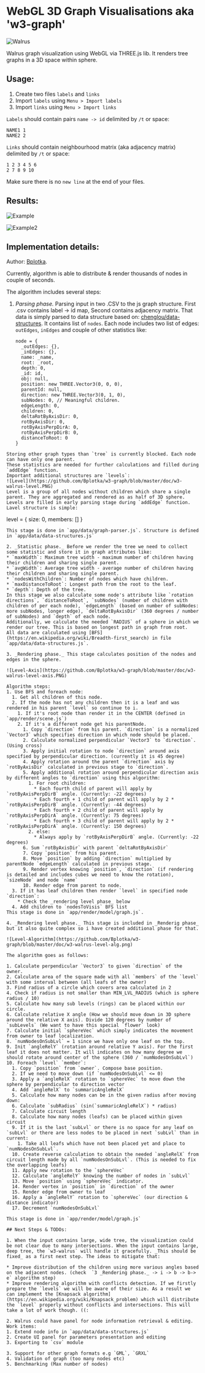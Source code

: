 # WebGL 3D Graph Visualisations aka 'w3-graph'

![Walrus](https://github.com/Bplotka/w3-graph/blob/master/doc/walrus.jpg)

Walrus graph visualization using WebGL via THREE.js lib.
It renders tree graphs in a 3D space within sphere.

## Usage:

1. Create two files `labels` and `links`
2. Import `labels` using `Menu > Import labels`
3. Import `links` using `Menu > Import links`

`Labels` should contain pairs `name -> id` delimited by `/t` or space:

```
NAME1 1
NAME2 2
```

`Links` should contain neighbourhood matrix (aka adjacency matrix) delimited by `/t` or space:

```
1 2 3 4 5 6
2 7 8 9 10
```

Make sure there is no `new line` at the end of your files.

## Results:
![Example](https://github.com/Bplotka/w3-graph/blob/master/doc/w3-walrus-example.PNG)

![Example2](https://github.com/Bplotka/w3-graph/blob/master/doc/w3-walrus-example2.PNG)

## Implementation details:

Author: [Bplotka](https://github.com/Bplotka).


Currently, algorithm is able to distribute & render thousands of nodes in couple of seconds.

The algorithm includes several steps:

1. _Parsing phase._ Parsing input in two .CSV to the js graph structure.
First .csv contains label -> id map, Second contains adjacency matrix.
That data is simply parsed to data structure based on: [chenglou/data-structures](https://github.com/chenglou/data-structures).
It contains list of `nodes`. Each node includes two list of edges: `outEdges`,
`inEdges` and couple of other statistics like:

    ```
    node = {
      _outEdges: {},
      _inEdges: {},
      name: _name,
      root: _root,
      depth: 0,
      _id: id,
      obj: null,
      position: new THREE.Vector3(0, 0, 0),
      parentId: null,
      direction: new THREE.Vector3(0, 1, 0),
      subNodes: 0, // Meaningful children.
      edgeLength: 0,
      children: 0,
      deltaRotByAxisDir: 0,
      rotByAxisDir: 0,
      rotByAxisPerpDirA: 0,
      rotByAxisPerpDirB: 0,
      distanceToRoot: 0
    }
  ```
Storing other graph types than `tree` is currently blocked. Each node can have only one parent.
These statistics are needed for further calculations and filled during `addEdge` function.
Important additional structures are `levels`:
![Level](https://github.com/Bplotka/w3-graph/blob/master/doc/w3-walrus-level.PNG)
Level is a group of all nodes without children which share a single parent. They are aggregated and rendered as as half of 3D sphere. Levels are filled in early parsing stage during `addEdge` function.
Lavel structure is simple:
  ```
  level = {
    size: 0,
    members: []
  }
  ```
This stage is done in `app/data/graph-parser.js`. Structure is defined in `app/data/data-structures.js`

2. _Statistic phase._ Before we render the tree we need to collect some statistic and store it in graph attributes like:
  * `maxWidth`: Maximum tree width - maximum number of children having their children and sharing single parent.
  * `avgWidth`: Average tree width - average number of children having their children and sharing single parent.
  * `nodesWithChildren`: Number of nodes which have children.
  * `maxDistanceToRoot`: Longest path from the root to the leaf.
  * `depth`: Depth of the tree.
In this stage we also calculate some node's attribute like `rotation directions`, `distanceToRoot`, `subNodes` (number of children with children of per each node), `edgeLength` (based on number of subNodes: more subNodes, longer edge), `deltaRotByAxisDir` (360 degrees / number of subNodes) and `depth` of each node.
Additionally, we calculate the needed `RADIUS` of a sphere in which we render our tree. This is based on longest path in graph from root.
All data are calculated using [BFS](https://en.wikipedia.org/wiki/Breadth-first_search) in file `app/data/data-structures.js`.

3. _Rendering phase._ This stage calculates position of the nodes and edges in the sphere.

![Level-Axis](https://github.com/Bplotka/w3-graph/blob/master/doc/w3-walrus-level-axis.PNG)

Algorithm steps:
  1. Use BFS and foreach node:
    1. Get all children of this node.
    2. If the node has not any children then it is a leaf and was rendered in his parent `level` so continue to i.
      1. If it's root node than render it in the CENTER (defined in `app/render/scene.js`)
      2. If it's a different node get his parentNode.
        1. Copy `direction` from his parent. `direction` is a normalized `Vector3` which specifies direction in which node should be placed.
        2. Calculate normalized perpendicular `Vector3` to `direction`. (Using cross)
        3. Apply initial rotation to node `direction` around axis specified by perpendicular direction. (currently it is 45 degree)
        4. Apply rotation around the parent `direction` axis by `rotByAxisDir` calculated in previous stage to `direction`.
        5. Apply additional rotation around perpendicular direction axis by different angles to `direction` using this algorithm:
          1. For root children:
            * Each fourth child of parent will apply by `rotByAxisPerpDirB` angle. (Currently: -22 degrees)
            * Each fourth + 1 child of parent will apply by 2 * `rotByAxisPerpDirB` angle. (Currently: -44 degrees)
            * Each fourth + 2 child of parent will apply by `rotByAxisPerpDirA` angle. (Currently: 75 degrees)
            * Each fourth + 3 child of parent will apply by 2 * `rotByAxisPerpDirA` angle. (Currently: 150 degrees)
          2. else:
            * Always apply by `rotByAxisPerpDirB` angle. (Currently: -22 degrees)
        6. Sum `rotByAxisDir` with parent `deltaRotByAxisDir`
        7. Copy `position` from his parent.
        8. Move `position` by adding `direction` multiplied by parentNode `edgeLength` calculated in previous stage.
        9. Render vertex knowing `position`, `direction` (if rendering is detailed and includes cubes we need to know the rotation), `sizeNode` and node `name`
        10. Render edge from parent to node.
    3. If it has leaf children then render `level` in specified node `direction`:
      * Check the _rendering level phase_ below
    4. Add children to `nodesToVisis` BFS list
This stage is done in `app/render/model/graph.js`.

4. _Rendering level phase._ This stage is included in _Renderig phase_ but it also quite complex so i have created additional phase for that.

 ![Level-Algorithm](https://github.com/Bplotka/w3-graph/blob/master/doc/w3-walrus-level-alg.png)

 The algorithm goes as follows:

  1. Calculate perpendicular `Vector3` to given `direction` of the owner.
  2. Calculate area of the square made with all `members` of the `level` with some interval between (all leafs of the owner)
  3. Find radius of a circle which covers area calculated in 2
  4. Check if radius is not smaller than MIN_LVL_RADIUS (which is sphere radius / 10)
  5. Calculate how many sub levels (rings) can be placed within our circle.
  6. Calculate relative X angle (How we should move down in 3D sphere around the relative X axis). Divide 120 degrees by number of `subLevels` (We want to have this special `flower` look)
  7. Calculate initial `sphereVec` which simply indicates the movement from owner to leaf localization.
  8. `numNodesOnSubLvl` = 1 since we have only one leaf on the top.
  9. Init `angleRelY` (rotation around relative Y axis). For the first leaf it does not matter. It will indicates on how many degree we should rotate around center of the sphere (360 / `numNodesOnSubLvl`)
  10. Foreach `level` `member`:
    1. Copy `position` from `owner`. Compose base position.
    2. If we need to move down (if `numNodesOnSubLvl` <= 0)
    3. Apply a `angleRelX` rotation to `sphereVec` to move down the sphere by perpendicular to direction vector
    4. Add `angleRelX` to `summaricAngleRelX`
    5. Calculate how many nodes can be in the given radius after moving down:
    6. Calculate `subRadius` (sin(`summaricAngleRelX`) * radius)
    7. Calculate circuit length
    8. Calculate how many nodes (leafs) can be placed within given circuit
    9. If it is the last `subLvl` or there is no space for any leaf on `subLvl` or there are less nodes to be placed in next `subLvl` than in current:
      1. Take all leafs which have not been placed yet and place to `numNodesOnSubLvl`.
    10. Create reverse calculation to obtain the needed `angleRelX` from circuit length made by all `numNodesOnSubLvl`. (This is needed to fix the overlapping leafs)
    11. Apply new rotation to the `sphereVec`
    12. Calculate `angleRelY` knowing the number of nodes in `subLvl`
    13. Move `position` using `sphereVec` indicator.
    14. Render vertex in `position` in `direction` of the owner
    15. Render edge from owner to leaf
    16. Apply a `angleRelY` rotation to `sphereVec` (our direction & distance indicator)
    17. Decrement `numNodesOnSubLvl`

This stage is done in `app/render/model/graph.js`

## Next Steps & TODOs:

1. When the input contains large, wide tree, the visualization could be not clear due to many intersections. When the input contains large, deep tree, the `w3-walrus` will handle it gracefully. _This should be fixed_ as a first next step. The ideas to mitigate that:

  * Improve distribution of the children using more various angles based on the adjacent nodes. (check  `3 _Rendering phase._ -> i -> b -> b-> e` algorithm step)
  * Improve rendering algorithm with conflicts detection. If we firstly prepare the `levels` we will be aware of their size. As a result we can implement the [Knapsack algorithm](https://en.wikipedia.org/wiki/Knapsack_problem) which will distribute the `level` properly without conflicts and intersections. This will take a lot of work though. ((:

2. Walrus could have panel for node information retrieval & editing. Work items:
  1. Extend node info in `app/data/data-structures.js`
  2. Create UI panel for parameters presentation and editing
  3. Exporting to `csv` module

3. Support for other graph formats e.g `GML`, `GRXL`
4. Validation of graph (too many nodes etc)
5. Benchmarking (Max number of nodes)
